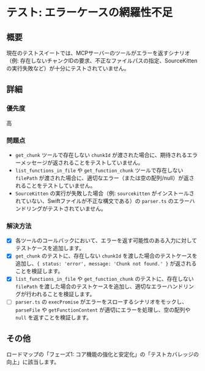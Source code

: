 # テスト: エラーケースの網羅性不足

## 概要

現在のテストスイートでは、MCPサーバーのツールがエラーを返すシナリオ（例: 存在しないチャンクIDの要求、不正なファイルパスの指定、SourceKittenの実行失敗など）が十分にテストされていません。

## 詳細

### 優先度

高

### 問題点

- `get_chunk` ツールで存在しない `chunkId` が渡された場合に、期待されるエラーメッセージが返されることをテストしていません。
- `list_functions_in_file` や `get_function_chunk` ツールで存在しない `filePath` が渡された場合に、適切なエラー（または空の配列/null）が返されることをテストしていません。
- `SourceKitten` の実行が失敗した場合（例: `sourcekitten` がインストールされていない、Swiftファイルが不正な構文である）の `parser.ts` のエラーハンドリングがテストされていません。

### 解決方法

- [x] 各ツールのコールバックにおいて、エラーを返す可能性のある入力に対してテストケースを追加します。
- [x] `get_chunk` のテストに、存在しない `chunkId` を渡した場合のテストケースを追加し、`{ status: 'error', message: 'Chunk not found.' }` が返されることを検証します。
- [x] `list_functions_in_file` や `get_function_chunk` のテストに、存在しない `filePath` を渡した場合のテストケースを追加し、適切なエラーハンドリングが行われることを検証します。
- [ ] `parser.ts` の `execPromise` がエラーをスローするシナリオをモックし、`parseFile` や `getFunctionContent` が適切にエラーを処理し、空の配列や `null` を返すことを検証します。

## その他

ロードマップの「フェーズ1: コア機能の強化と安定化」の「テストカバレッジの向上」に該当します。
